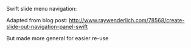 Swift slide menu navigation:

Adapted from blog post:
http://www.raywenderlich.com/78568/create-slide-out-navigation-panel-swift 

But made more general for easier re-use

